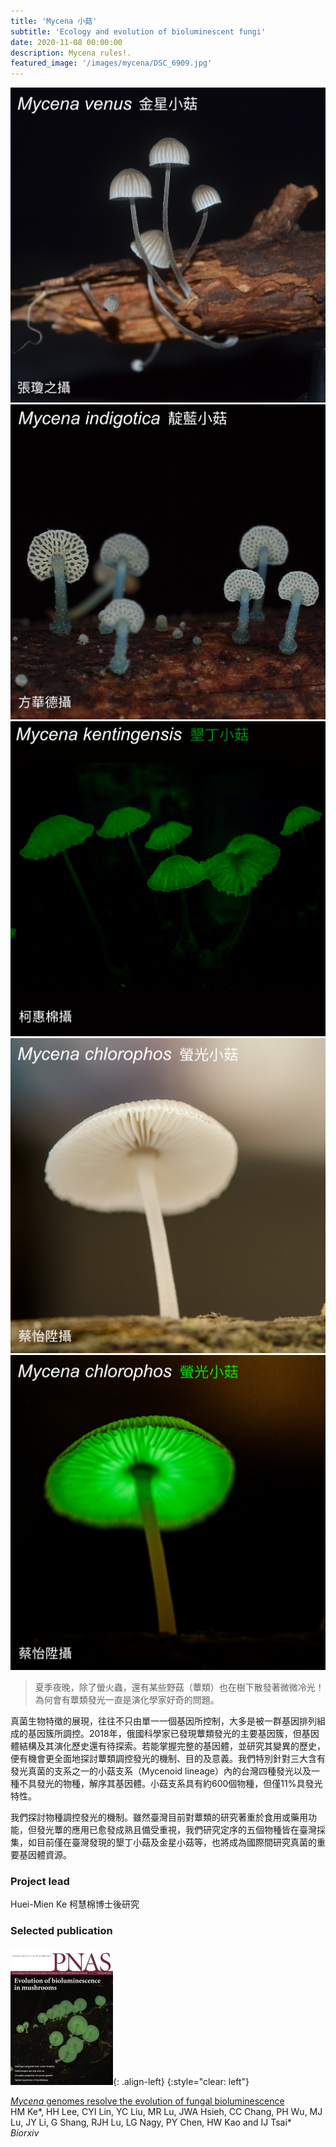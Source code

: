 ```yaml
---
title: 'Mycena 小菇'
subtitle: 'Ecology and evolution of bioluminescent fungi'
date: 2020-11-08 00:00:00
description: Mycena rules!.
featured_image: '/images/mycena/DSC_6909.jpg'
---
```


<div class="gallery" data-columns="3">
	<img src="/images/mycena/photo1.jpg">
	<img src="/images/mycena/photo2.jpg">
	<img src="/images/mycena/photo3.jpg">
	<img src="/images/mycena/photo4.jpg">
	<img src="/images/mycena/photo5.jpg">
</div>

> 夏季夜晚，除了螢火蟲，還有某些野菇（蕈類）也在樹下散發著微微冷光！為何會有蕈類發光一直是演化學家好奇的問題。

真菌生物特徵的展現，往往不只由單一一個基因所控制，大多是被一群基因排列組成的基因簇所調控。2018年，俄國科學家已發現蕈類發光的主要基因簇，但基因體結構及其演化歷史還有待探索。若能掌握完整的基因體，並研究其變異的歷史，便有機會更全面地探討蕈類調控發光的機制、目的及意義。我們特別針對三大含有發光真菌的支系之一的小菇支系（Mycenoid lineage）內的台灣四種發光以及一種不具發光的物種，解序其基因體。小菇支系具有約600個物種，但僅11%具發光特性。

我們探討物種調控發光的機制。雖然臺灣目前對蕈類的研究著重於食用或藥用功能，但發光蕈的應用已愈發成熟且備受重視，我們研究定序的五個物種皆在臺灣採集，如目前僅在臺灣發現的墾丁小菇及金星小菇等，也將成為國際間研究真菌的重要基因體資源。

### Project lead

Huei-Mien Ke 柯慧棉博士後研究


### Selected publication 

![](/images/mycena/49.cover-source.jpg){: .align-left} 
{:style="clear: left"} 

 
[*Mycena* genomes resolve the evolution of fungal bioluminescence](https://www.biorxiv.org/content/10.1101/2020.05.06.079921v1)  
HM Ke\*, HH Lee, CYI Lin, YC Liu, MR Lu, JWA Hsieh, CC Chang, PH Wu, MJ Lu, JY Li, G Shang, RJH Lu, LG Nagy, PY Chen, HW Kao and IJ Tsai\*  
*Biorxiv*

